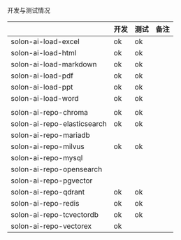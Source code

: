 

开发与测试情况

|                             | 开发 | 测试 | 备注 |
|-----------------------------|----|----|----|
| solon-ai-load-excel         | ok | ok |    |
| solon-ai-load-html          | ok | ok |    |
| solon-ai-load-markdown      | ok | ok |    |
| solon-ai-load-pdf           | ok | ok |    |
| solon-ai-load-ppt           | ok | ok |    |
| solon-ai-load-word          | ok | ok |    |
|                             |    |    |    |
| solon-ai-repo-chroma        | ok | ok |    |
| solon-ai-repo-elasticsearch | ok | ok |    |
| solon-ai-repo-mariadb       |    |    |    |
| solon-ai-repo-milvus        | ok | ok |    |
| solon-ai-repo-mysql         |    |    |    |
| solon-ai-repo-opensearch    |    |    |    |
| solon-ai-repo-pgvector      |    |    |    |
| solon-ai-repo-qdrant        | ok | ok |    |
| solon-ai-repo-redis         | ok | ok |    |
| solon-ai-repo-tcvectordb    | ok | ok |    |
| solon-ai-repo-vectorex      | ok |    |    |

